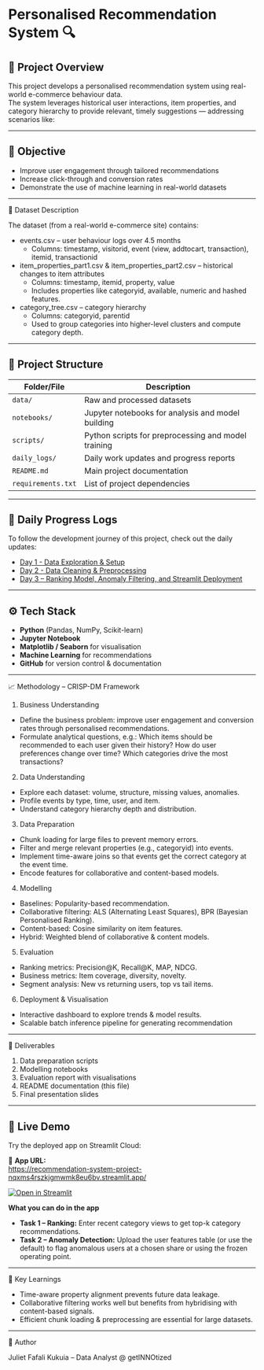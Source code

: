 # Personalised Recommendation System 🔍

## 📌 Project Overview
This project develops a personalised recommendation system using real-world e-commerce behaviour data.  
The system leverages historical user interactions, item properties, and category hierarchy to provide relevant, timely suggestions — addressing scenarios like:


---

## 🎯 Objective
- Improve user engagement through tailored recommendations  
- Increase click-through and conversion rates  
- Demonstrate the use of machine learning in real-world datasets  

---
📂 Dataset Description

The dataset (from a real-world e-commerce site) contains:
- events.csv – user behaviour logs over 4.5 months
     - Columns: timestamp, visitorid, event (view, addtocart, transaction), itemid, transactionid
- item_properties_part1.csv & item_properties_part2.csv – historical changes to item attributes
     - Columns: timestamp, itemid, property, value
     - Includes properties like categoryid, available, numeric and hashed features.
- category_tree.csv – category hierarchy
     - Columns: categoryid, parentid
     - Used to group categories into higher-level clusters and compute category depth.

---
## 📂 Project Structure

| Folder/File          | Description |
|----------------------|-------------|
| `data/`              | Raw and processed datasets |
| `notebooks/`         | Jupyter notebooks for analysis and model building |
| `scripts/`           | Python scripts for preprocessing and model training |
| `daily_logs/`        | Daily work updates and progress reports |
| `README.md`          | Main project documentation |
| `requirements.txt`   | List of project dependencies |


---

## 📅 Daily Progress Logs
To follow the development journey of this project, check out the daily updates:

- [Day 1 - Data Exploration & Setup](daily_logs/day1.md)
- [Day 2 - Data Cleaning & Preprocessing](daily_logs/Day2.md)
- [Day 3 – Ranking Model, Anomaly Filtering, and Streamlit Deployment](daily_logs/Day3.md)

---

## ⚙️ Tech Stack
- **Python** (Pandas, NumPy, Scikit-learn)  
- **Jupyter Notebook**  
- **Matplotlib / Seaborn** for visualisation  
- **Machine Learning** for recommendations
- **GitHub** for version control & documentation

---

📈 Methodology – CRISP-DM Framework
1. Business Understanding
- Define the business problem: improve user engagement and conversion rates through personalised recommendations.
- Formulate analytical questions, e.g.:
  Which items should be recommended to each user given their history?
  How do user preferences change over time?
  Which categories drive the most transactions?

2. Data Understanding
- Explore each dataset: volume, structure, missing values, anomalies.
- Profile events by type, time, user, and item.
- Understand category hierarchy depth and distribution.

3. Data Preparation
- Chunk loading for large files to prevent memory errors.
- Filter and merge relevant properties (e.g., categoryid) into events.
- Implement time-aware joins so that events get the correct category at the event time.
- Encode features for collaborative and content-based models.

4. Modelling
- Baselines: Popularity-based recommendation.
- Collaborative filtering: ALS (Alternating Least Squares), BPR (Bayesian Personalised Ranking).
- Content-based: Cosine similarity on item features.
- Hybrid: Weighted blend of collaborative & content models.

5. Evaluation
- Ranking metrics: Precision@K, Recall@K, MAP, NDCG.
- Business metrics: Item coverage, diversity, novelty.
- Segment analysis: New vs returning users, top vs tail items.

6. Deployment & Visualisation
- Interactive dashboard to explore trends & model results.
- Scalable batch inference pipeline for generating recommendation

---

📌 Deliverables

1. Data preparation scripts
2. Modelling notebooks
3. Evaluation report with visualisations
4. README documentation (this file)
5. Final presentation slides

---
## 🚀 Live Demo

Try the deployed app on Streamlit Cloud:

🔗 **App URL:**  
https://recommendation-system-project-nqxms4rszkjgmwmk8eu6bv.streamlit.app/

[![Open in Streamlit](https://static.streamlit.io/badges/streamlit_badge_black_white.svg)](https://recommendation-system-project-nqxms4rszkjgmwmk8eu6bv.streamlit.app/)

**What you can do in the app**
- **Task 1 – Ranking:** Enter recent category views to get top-k category recommendations.
- **Task 2 – Anomaly Detection:** Upload the user features table (or use the default) to flag anomalous users at a chosen share or using the frozen operating point.

---

🧠 Key Learnings
- Time-aware property alignment prevents future data leakage.
- Collaborative filtering works well but benefits from hybridising with content-based signals.
- Efficient chunk loading & preprocessing are essential for large datasets.

---

👤 Author

Juliet Fafali Kukuia – Data Analyst @ getINNOtized
